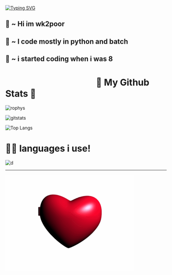 [![Typing SVG](https://readme-typing-svg.herokuapp.com?size=50&duration=3000&color=E43838&center=true&vCenter=true&lines=Welcome;Im+wk2poor)](https://git.io/typing-svg)

💫 ~ Hi im wk2poor
-
💫 ~ I code mostly in python and batch
-
💫 ~ i started coding when i was 8
-

# ㅤㅤㅤㅤㅤㅤㅤㅤㅤㅤㅤ💙 My Github Stats 💙
![rophys](https://github-profile-trophy.vercel.app/?username=wk2poor&theme=dark_lover)


![gitstats](https://github-readme-stats.vercel.app/api?username=wk2poor&show_icons=true&theme=dracula)


![Top Langs](https://github-readme-stats.vercel.app/api/top-langs/?username=anuraghazra&show_icons=true&theme=dracula)












# 👨‍💻 languages i use!
![d](https://camo.githubusercontent.com/637695999d1efdd26928d6bd67b6463be9f92ee26b85f5b3d624da7b4d1ebccb/68747470733a2f2f696d672e736869656c64732e696f2f62616467652f507974686f6e2532302d2532333134333534432e7376673f6c6f676f3d707974686f6e266c6f676f436f6c6f723d7768697465)

___________________________________________________________

![ily!](wk2poor.gif)



